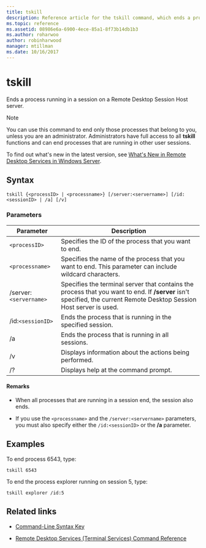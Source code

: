 ```yaml
---
title: tskill
description: Reference article for the tskill command, which ends a process running in a session on a Remote Desktop Session Host server.
ms.topic: reference
ms.assetid: 08986e6a-6900-4ece-85a1-8f73b14db1b3
ms.author: roharwoo
author: robinharwood
manager: mtillman
ms.date: 10/16/2017
---
```


# tskill



Ends a process running in a session on a Remote Desktop Session Host server.

> [!NOTE]
> You can use this command to end only those processes that belong to you, unless you are an administrator. Administrators have full access to all **tskill** functions and can end processes that are running in other user sessions.
>
> To find out what's new in the latest version, see [What's New in Remote Desktop Services in Windows Server](/previous-versions/windows/it-pro/windows-server-2012-r2-and-2012/dn283323(v=ws.11)).

## Syntax

```
tskill {<processID> | <processname>} [/server:<servername>] [/id:<sessionID> | /a] [/v]
```

### Parameters

| Parameter | Description |
|--|--|
| `<processID>` | Specifies the ID of the process that you want to end. |
| `<processname>` | Specifies the name of the process that you want to end. This parameter can include wildcard characters. |
| /server:`<servername>` | Specifies the terminal server that contains the process that you want to end. If **/server** isn't specified, the current Remote Desktop Session Host server is used. |
| /id:`<sessionID>` | Ends the process that is running in the specified session. |
| /a | Ends the process that is running in all sessions. |
| /v | Displays information about the actions being performed. |
| /? | Displays help at the command prompt. |

#### Remarks

- When all processes that are running in a session end, the session also ends.

- If you use the `<processname>` and the `/server:<servername>` parameters, you must also specify either the `/id:<sessionID>` or the **/a** parameter.

## Examples

To end process 6543, type:

```
tskill 6543
```

To end the process explorer running on session 5, type:

```
tskill explorer /id:5
```

## Related links

- [Command-Line Syntax Key](command-line-syntax-key.md)

- [Remote Desktop Services (Terminal Services) Command Reference](remote-desktop-services-terminal-services-command-reference.md)
